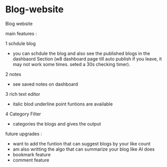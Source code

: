 # Blog-website
Blog website


main features :<br>

1 schdule blog 
  - you can schdule the blog and also see the published blogs in the dashbaord Section (w8 dashboard page till  auto publish if you leave, it may not work some times. seted a 30s checking timer).

2 notes 
  - see saved notes on dashboard

3 rich text editor
  - italic blod underline point funtions are available
    
4 Category Filter
  - categories the blogs and gives the output

future upgrades :
  - want to add the funtion that can suggest blogs by your like count
  - am also writting the algo that can summarize your blog like AI does
  - bookmark feature
  - comment feature 
